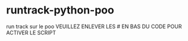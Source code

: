 # runtrack-python-poo
run track sur le poo
VEUILLEZ ENLEVER LES # EN BAS DU CODE POUR ACTIVER LE SCRIPT
